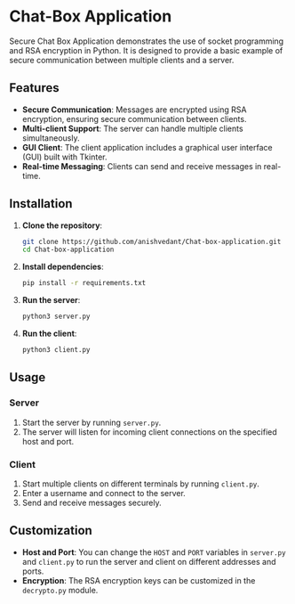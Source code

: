 # Chat-Box Application

Secure Chat Box Application demonstrates the use of socket programming and RSA encryption in Python. It is designed to provide a basic example of secure communication between multiple clients and a server.

## Features

- **Secure Communication**: Messages are encrypted using RSA encryption, ensuring secure communication between clients.
- **Multi-client Support**: The server can handle multiple clients simultaneously.
- **GUI Client**: The client application includes a graphical user interface (GUI) built with Tkinter.
- **Real-time Messaging**: Clients can send and receive messages in real-time.

## Installation

1. **Clone the repository**:
    ```bash
    git clone https://github.com/anishvedant/Chat-box-application.git
    cd Chat-box-application
    ```

2. **Install dependencies**:
    ```bash
    pip install -r requirements.txt
    ```

3. **Run the server**:
    ```bash
    python3 server.py
    ```

4. **Run the client**:
    ```bash
    python3 client.py
    ```

## Usage

### Server

1. Start the server by running `server.py`.
2. The server will listen for incoming client connections on the specified host and port.

### Client

1. Start multiple clients on different terminals by running `client.py`.
2. Enter a username and connect to the server.
3. Send and receive messages securely.

## Customization

- **Host and Port**: You can change the `HOST` and `PORT` variables in `server.py` and `client.py` to run the server and client on different addresses and ports.
- **Encryption**: The RSA encryption keys can be customized in the `decrypto.py` module.



